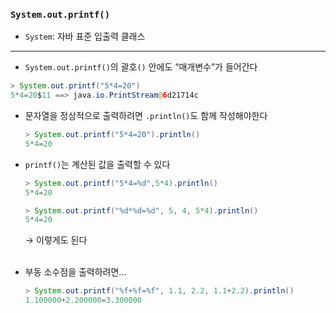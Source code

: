 ### **`System.out.printf()`**

* `System`: 자바 표준 입출력 클래스

---

- `System.out.printf()`의 괄호`()` 안에도 “매개변수”가 들어간다

```java
> System.out.printf("5*4=20")
5*4=20$11 ==> java.io.PrintStream@6d21714c
```

- 문자열을 정상적으로 출력하려면 `.println()`도 함께 작성해야한다
    
    ```java
    > System.out.printf("5*4=20").println()
    5*4=20
    ```
    
- `printf()`는 계산된 값을 출력할 수 있다
    
    ```java
    > System.out.printf("5*4=%d",5*4).println()
    5*4=20
    ```
    
    ```java
    > System.out.printf("%d*%d=%d", 5, 4, 5*4).println()
    5*4=20
    ```
    
    → 이렇게도 된다
    <br/><br/>
    
- 부동 소수점을 출력하려면…
    
    ```java
    > System.out.printf("%f+%f=%f", 1.1, 2.2, 1.1+2.2).println()
    1.100000+2.200000=3.300000
    ```
